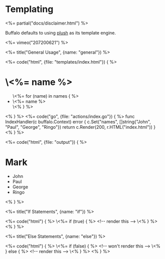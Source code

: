 # Templating

<%= partial("docs/disclaimer.html") %>

Buffalo defaults to using [plush](https://github.com/gobuffalo/plush) as its template engine.

<%= vimeo("207200621") %>

<%= title("General Usage", {name: "general"}) %>

<div class="code-tabs">
<%= code("html", {file: "templates/index.html"}) { %>
<h1>\<%= name %></h1>
<ul>
  \<%= for (name) in names { %>
    <li>\<%= name %></li>
  \<% } %>
</ul>
<% } %>
<%= code("go", {file: "actions/index.go"}) { %>
func IndexHandler(c buffalo.Context) error {
  c.Set("names", []string{"John", "Paul", "George", "Ringo"})
  return c.Render(200, r.HTML("index.html"))
}
<% } %>

<%= code("html", {file: "output"}) { %>
<h1>Mark</h1>
<ul>
  <li>John</li>
  <li>Paul</li>
  <li>George</li>
  <li>Ringo</li>
</ul>
<% } %>
</div>

<%= title("If Statements", {name: "if"}) %>

<%= code("html") { %>
\\<%= if (true) { %>
  \<!-- render this -->
\\<% } %>
<% } %>



<%= title("Else Statements", {name: "else"}) %>

<%= code("html") { %>
\\<%= if (false) { %>
  \<!-- won't render this -->
\\<% } else { %>
  \<!-- render this -->
\\<% } %>
<% } %>
